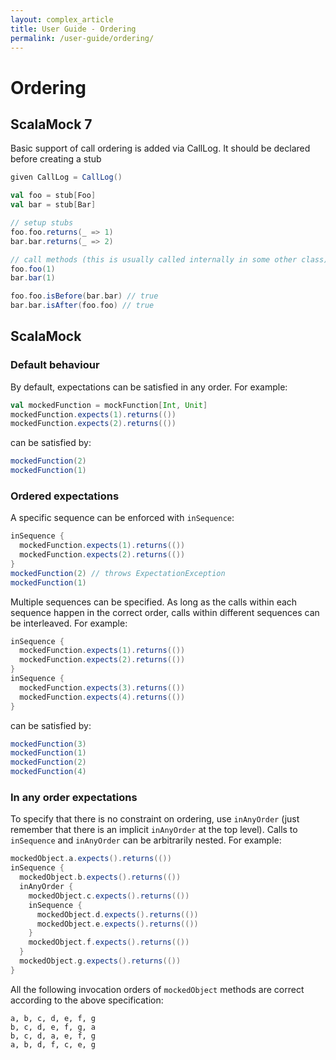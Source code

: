 ```yaml
---
layout: complex_article
title: User Guide - Ordering
permalink: /user-guide/ordering/
---
```


# Ordering


## ScalaMock 7

Basic support of call ordering is added via CallLog. It should be declared before creating a stub

```scala
given CallLog = CallLog()

val foo = stub[Foo]
val bar = stub[Bar]

// setup stubs
foo.foo.returns(_ => 1)
bar.bar.returns(_ => 2)

// call methods (this is usually called internally in some other class)
foo.foo(1)
bar.bar(1)

foo.foo.isBefore(bar.bar) // true
bar.bar.isAfter(foo.foo) // true

```

## ScalaMock

### Default behaviour

By default, expectations can be satisfied in any order. For example:

```scala
val mockedFunction = mockFunction[Int, Unit]
mockedFunction.expects(1).returns(())
mockedFunction.expects(2).returns(())
```

can be satisfied by:

```scala
mockedFunction(2)
mockedFunction(1)
```

### Ordered expectations

A specific sequence can be enforced with `inSequence`:

```scala
inSequence {
  mockedFunction.expects(1).returns(())
  mockedFunction.expects(2).returns(())
}
mockedFunction(2) // throws ExpectationException
mockedFunction(1)
```

Multiple sequences can be specified. As long as the calls within each sequence happen in the correct order, calls within different sequences can be interleaved. For example:

```scala
inSequence {
  mockedFunction.expects(1).returns(())
  mockedFunction.expects(2).returns(())
}
inSequence {
  mockedFunction.expects(3).returns(())
  mockedFunction.expects(4).returns(())
}
```

can be satisfied by:

```scala
mockedFunction(3)
mockedFunction(1)
mockedFunction(2)
mockedFunction(4)
```

### In any order expectations

To specify that there is no constraint on ordering, use `inAnyOrder` (just remember that there is an implicit `inAnyOrder` at the top level). Calls to `inSequence` and `inAnyOrder` can be arbitrarily nested. For example:

```scala
mockedObject.a.expects().returns(())
inSequence {
  mockedObject.b.expects().returns(())
  inAnyOrder {
    mockedObject.c.expects().returns(())
    inSequence {
      mockedObject.d.expects().returns(())
      mockedObject.e.expects().returns(())
    }
    mockedObject.f.expects().returns(())
  }
  mockedObject.g.expects().returns(())
}
```

All the following invocation orders of `mockedObject` methods are correct according to the above specification:

```
a, b, c, d, e, f, g
b, c, d, e, f, g, a
b, c, d, a, e, f, g
a, b, d, f, c, e, g
```

